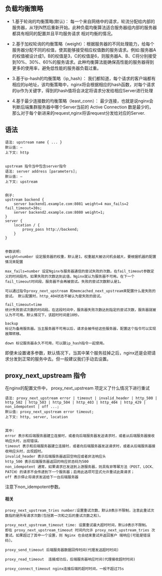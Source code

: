 ## 负载均衡策略

- 1.基于轮询的均衡策略(默认)：
每一个来自网络中的请求，轮流分配给内部的服务器，从1到N然后重新开始。此种负载均衡算法适合服务器组内部的服务器都具有相同的配置并且平均服务请求 相对均衡的情况。

- 2.基于加权轮询的均衡策略（weight）：根据服务器的不同处理能力，给每个服务器分配不同的权值，使其能够接受相应权值数的服务请求。例如:服务器A的权值被设计成1，B的权值是3，C的权值是6，则服务器A、B、C将分别接受到10%、30%、60%的服务请求。此种均衡算法能确保高性能的服务器得到更多的使用率，避免低性能的服务器负载过重。


- 3.基于ip-hash的均衡策略（ip_hash）：
我们都知道，每个请求的客户端都有相应的ip地址，该均衡策略中，nginx将会根据相应的hash函数，对每个请求的ip作为关键字，得到的hash值将会决定将请求分发给相应Server进行处理


- 4.基于最少连接数的均衡策略（least_conn）：
最少连接，也就是说nginx会判断后端集群服务器中哪个Server当前的 Active Connection 数是最少的，那么对于每个新进来的request,nginx将该request分发给对应的Server.


## 语法

```
语法: upstream name { ... } 
默认值: —
上下文: http


upstream 指令当中包含server指令
语法: server address [parameters]; 
默认值: —
上下文: upstream


例子:
upstream backend {
    server backend1.example.com:8081 weight=4 max_fails=2 fail_timeout=30s; 
    server backend2.example.com:8080 weight=1;
}
server { 
    location / {
        proxy_pass http://backend; 
    }
}


参数说明:
weight=number 设定服务器的权重，默认是1，权重越大被访问机会越大，要根据机器的配置情况来配置

max_fails=number 设定Nginx与服务器通信的尝试失败的次数。在fail_timeout参数定义的时间段内，如果失败的次数达到此值，Nginx就认为服务器不可用。在下一个fail_timeout时间段，服务器不会再被尝试。失败的尝试次数默认是1。

可以通过指令proxy_next_upstream 和memcached_next_upstream来配置什么是失败的尝试。 默认配置时，http_404状态不被认为是失败的尝试。 

fail_timeout=time
统计失败尝试次数的时间段。在这段时间中，服务器失败次数达到指定的尝试次数，服务器就被认为不可用。默认情况下，该超时时间是10秒。 

backup
标记为备用服务器。当主服务器不可用以后，请求会被传给这些服务器，配置这个指令可以实现故障转移。

down 标记服务器永久不可用，可以跟ip_hash指令一起使用。
```

即便未设置诸多参数，默认情况下，当其中某个服务挂掉之后，nginx还是会把请求分发到正常的服务中去。但一般建议我们手动去设置。

##  proxy_next_upstream 指令
在nginx的配置文件中， proxy_next_upstream 项定义了什么情况下进行重试
```
语法: proxy_next_upstream error | timeout | invalid_header | http_500 | http_502 | http_503 | http_504 | http_403 | http_404 | http_429 | non_idempotent | off ...; 
默认值: proxy_next_upstream error timeout;
上下文: http, server, location


其中:
error 表示和后端服务器建立连接时，或者向后端服务器发送请求时，或者从后端服务器接收响应头时，出现错误。 
timeout 表示和后端服务器建立连接时，或者向后端服务器发送请求时，或者从后端服务器接收响应头时，出现超时。 
invalid_header 表示后端服务器返回空响应或者非法响应头
http_500 表示后端服务器返回的响应状态码为500
non_idempotent 通常，如果请求已发送到上游服务器，则具有非等幂方法（POST、LOCK、PATCH）的请求不会传递到下一个服务器；启用此选项可显式允许重试此类请求；
off 表示停止将请求发送给下一台后端服务器
```

注意下non_idempotent参数。

#### 相关

```
proxy_next_upstream_tries number:设置重试次数，默认0表示不限制，注意此重试次数指的是所有请求次数(包括第一次和之后的重试次数之和)。 

proxy_next_upstream_timeout time: 设置重试最大超时时间，默认0表示不限制。
即在 proxy_next_upstream_timeout 时间内允许 proxy_next_upstream_tries 次重试。如果超过了其中一个设置，则 Nginx 也会结束重试并返回客户 端响应(可能是错误码)。

proxy_send_timeout 后端服务器数据回传时间(代理发送超时时间)

proxy_read_timeout  连接成功后，后端服务器响应时间(代理接收超时时间) 

proxy_connect_timeout nginx连接后端的超时时间，一般不超过75s
```
